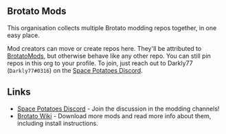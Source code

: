 ## Brotato Mods

This organisation collects multiple Brotato modding repos together, in one easy place.

Mod creators can move or create repos here. They'll be attributed to [BrotatoMods](https://github.com/BrotatoMods), but otherwise behave like any other repo. You can still pin repos in this org to your profile. To join, just reach out to Darkly77 (`Darkly77#0316`) on the [Space Potatoes Discord](https://discord.gg/j39jE6k).

## Links

- [Space Potatoes Discord](https://discord.gg/j39jE6k) - Join the discussion in the modding channels!
- [Brotato Wiki](https://brotato.wiki.spellsandguns.com/Modding) - Download more mods and read more info about them, including install instructions.

<!--

**Here are some ideas to get you started:**

🙋‍♀️ A short introduction - what is your organization all about?
🌈 Contribution guidelines - how can the community get involved?
👩‍💻 Useful resources - where can the community find your docs? Is there anything else the community should know?
🍿 Fun facts - what does your team eat for breakfast?
🧙 Remember, you can do mighty things with the power of [Markdown](https://docs.github.com/github/writing-on-github/getting-started-with-writing-and-formatting-on-github/basic-writing-and-formatting-syntax)
-->
